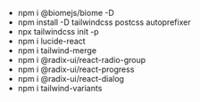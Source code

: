 - npm i @biomejs/biome -D
- npm install -D tailwindcss postcss autoprefixer
- npx tailwindcss init -p
- npm i lucide-react
- npm i tailwind-merge
- npm i @radix-ui/react-radio-group
- npm i @radix-ui/react-progress
- npm i @radix-ui/react-dialog
- npm i tailwind-variants